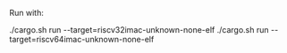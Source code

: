 Run with:

./cargo.sh run --target=riscv32imac-unknown-none-elf
./cargo.sh run --target=riscv64imac-unknown-none-elf
